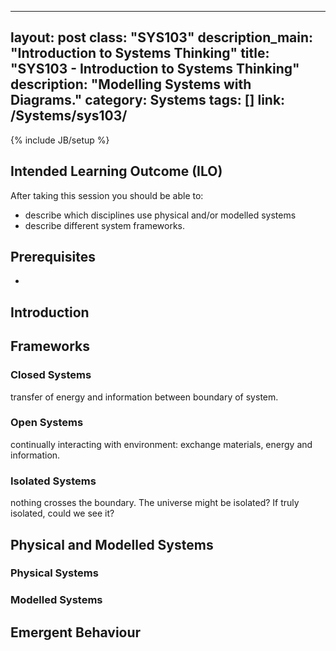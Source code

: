 
---
layout: post
class: "SYS103"
description_main: "Introduction to Systems Thinking"
title: "SYS103 - Introduction to Systems Thinking"
description: "Modelling Systems with Diagrams."
category: Systems
tags: []
link: /Systems/sys103/
---
{% include JB/setup %}

## Intended Learning Outcome (ILO)

After taking this session you should be able to:

- describe which disciplines use physical and/or modelled systems
- describe different system frameworks.

## Prerequisites

- 

## Introduction


## Frameworks


### Closed Systems

transfer of energy and information between boundary of system.

### Open Systems

continually interacting with environment: exchange materials, energy and information.

### Isolated Systems

nothing crosses the boundary. The universe might be isolated? If truly isolated, could we see it?

## Physical and Modelled Systems

### Physical Systems


### Modelled Systems

## Emergent Behaviour

